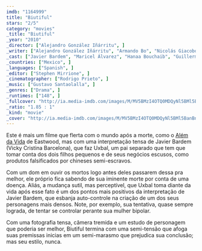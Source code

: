 ```yaml
---
imdb: "1164999"
title: "Biutiful"
stars: "2/5"
category: "movies"
_title: "Biutiful"
_year: "2010"
_director: ["Alejandro González Iñárritu", ]
_writer: ["Alejandro González Iñárritu", "Armando Bo", "Nicolás Giacobone", "Alejandro González Iñárritu", ]
_cast: ["Javier Bardem", "Maricel Álvarez", "Hanaa Bouchaib", "Guillermo Estrella", "Eduard Fernández", "Cheikh Ndiaye", "Diaryatou Daff", "Taisheng Chen", "Jin Luo", ]
_countries: ["Mexico", ]
_languages: ["Spanish", ]
_editor: ["Stephen Mirrione", ]
_cinematographer: ["Rodrigo Prieto", ]
_music: ["Gustavo Santaolalla", ]
_genres: ["Drama", ]
_runtimes: ["148", ]
_fullcover: "http://ia.media-imdb.com/images/M/MV5BMzI4OTQ0MDQyNl5BMl5BanBnXkFtZTcwODY5MjQwNA@@.jpg"
_ratio: "1.85 : 1"
_kind: "movie"
_cover: "http://ia.media-imdb.com/images/M/MV5BMzI4OTQ0MDQyNl5BMl5BanBnXkFtZTcwODY5MjQwNA@@._V1._SX94_SY140_.jpg"
---
```

Este é mais um filme que flerta com o mundo após a morte, como o [Além da Vida](/alem-da-vida) de Eastwood, mas com uma interpretação tensa de Javier Bardem (Vicky Cristina Barcelona), que faz Uxbal, um pai separado que tem que tomar conta dos dois filhos pequenos e de seus negócios escusos, como produtos falsificados por chineses semi-escravos.

Com um dom em ouvir os mortos logo antes deles passarem dessa pra melhor, ele próprio fica sabendo de sua iminente morte por conta de uma doença. Aliás, a mudança sutil, mas perceptível, que Uxbal toma diante da vida após esse fato é um dos pontos mais positivos da interpretação de Javier Bardem, que esbanja auto-controle na criação de um dos seus personagens mais densos. Note, por exemplo, sua tentativa, quase sempre lograda, de tentar se controlar perante sua mulher bipolar.

Com uma fotografia tensa, câmera tremida e um estudo de personagem que poderia ser melhor, Biutiful termina com uma semi-tensão que afoga suas premissas inicias em um semi-marasmo que prejudica sua conclusão; mas seu estilo, nunca.


